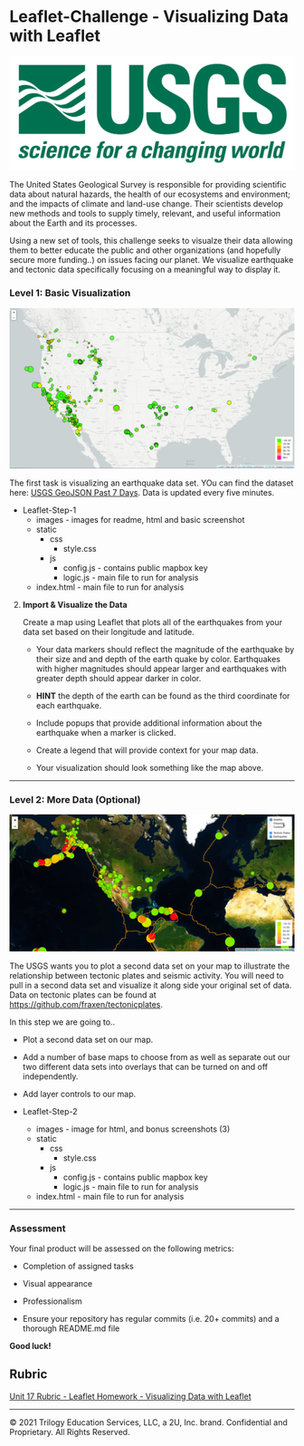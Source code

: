 # Leaflet-Challenge - Visualizing Data with Leaflet

![USGS-Logo](Leaflet-Step-1/images/1-Logo.png)

The United States Geological Survey is responsible for providing scientific data about natural hazards, the health of our ecosystems and environment; and the impacts of climate and land-use change. Their scientists develop new methods and tools to supply timely, relevant, and useful information about the Earth and its processes. 

Using a new set of tools, this challenge seeks to visualze their data allowing them to better educate the public and other organizations (and hopefully secure more funding..) on issues facing our planet.  We visualize earthquake and tectonic data specifically focusing on a meaningful way to display it.

### Level 1: Basic Visualization

![BasicMap](Leaflet-Step-1/images/Basic.png)

The first task is visualizing an earthquake data set.  YOu can find the dataset here: [USGS GeoJSON Past 7 Days](https://earthquake.usgs.gov/earthquakes/feed/v1.0/summary/all_week.geojson).  Data is updated every five minutes.
* Leaflet-Step-1
   * images - images for readme, html and basic screenshot
   * static
      * css
         * style.css
      * js
         * config.js - contains public mapbox key
         * logic.js - main file to run for analysis
   * index.html - main file to run for analysis

2. **Import & Visualize the Data**

   Create a map using Leaflet that plots all of the earthquakes from your data set based on their longitude and latitude.

   * Your data markers should reflect the magnitude of the earthquake by their size and and depth of the earth quake by color. Earthquakes with higher magnitudes should appear larger and earthquakes with greater depth should appear darker in color.

   * **HINT** the depth of the earth can be found as the third coordinate for each earthquake.

   * Include popups that provide additional information about the earthquake when a marker is clicked.

   * Create a legend that will provide context for your map data.

   * Your visualization should look something like the map above.

- - -

### Level 2: More Data (Optional)

![5-Advanced](Leaflet-Step-1/Images/5-Advanced.png)

The USGS wants you to plot a second data set on your map to illustrate the relationship between tectonic plates and seismic activity. You will need to pull in a second data set and visualize it along side your original set of data. Data on tectonic plates can be found at <https://github.com/fraxen/tectonicplates>.

In this step we are going to..

* Plot a second data set on our map.

* Add a number of base maps to choose from as well as separate out our two different data sets into overlays that can be turned on and off independently.

* Add layer controls to our map.

* Leaflet-Step-2
   * images - image for html, and bonus screenshots (3)
   * static
      * css
         * style.css
      * js
         * config.js - contains public mapbox key
         * logic.js - main file to run for analysis
   * index.html - main file to run for analysis

- - -

### Assessment

Your final product will be assessed on the following metrics:

* Completion of assigned tasks

* Visual appearance

* Professionalism

* Ensure your repository has regular commits (i.e. 20+ commits) and a thorough README.md file

**Good luck!**

## Rubric

[Unit 17 Rubric - Leaflet Homework - Visualizing Data with Leaflet](https://docs.google.com/document/d/1h1iH67V7UKOitS6K3nRrnOYbx-3KwEDC6ZWzpzDKxLc/edit?usp=sharing)

- - -

© 2021 Trilogy Education Services, LLC, a 2U, Inc. brand. Confidential and Proprietary. All Rights Reserved.

